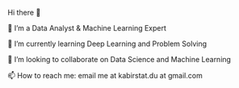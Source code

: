 Hi there 👋

🔭 I’m a Data Analyst & Machine Learning Expert

🌱 I’m currently learning Deep Learning and Problem Solving

👯 I’m looking to collaborate on Data Science and Machine Learning

📫 How to reach me: email me at kabirstat.du at gmail.com



